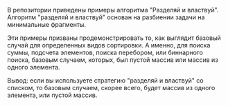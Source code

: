В репозитории приведены примеры алгоритма "Разделяй и властвуй".
Алгоритм "разделяй и властвуй" основан на разбиении задачи на минимальные фрагменты.

Эти примеры призваны продемонстрировать то, как выглядит базовый случай для определенных видов сортировки.
А именно, для поиска суммы, подсчета элементов, поиска перебором, или биннарного поиска, 
базовым случаем, которых, был пустой массив или массив из одного элемента.

Вывод: если вы используете стратегию "разделяй и властвуй" со списком, то базовым случаем, скорее всего, 
будет массив из одного элемента, или пустой массив.
